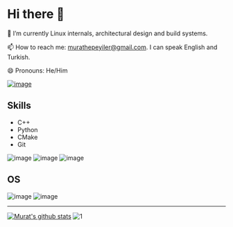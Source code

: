 # Hi there 👋


🌱 I’m currently Linux internals, architectural design and build systems.

📫 How to reach me: murathepeyiler@gmail.com. I can speak English and Turkish.

😄 Pronouns: He/Him

[![image](https://img.shields.io/badge/LinkedIn-0077B5?style=for-the-badge&logo=linkedin&logoColor=white)](https://www.linkedin.com/in/murathepeyiler/)


## Skills

* C++
* Python
* CMake
* Git

![image](https://img.shields.io/badge/C-00599C?style=for-the-badge&logo=c&logoColor=white) ![image](https://img.shields.io/badge/C%2B%2B-00599C?style=for-the-badge&logo=c%2B%2B&logoColor=white) ![image](https://img.shields.io/badge/Python-14354C?style=for-the-badge&logo=python&logoColor=white)

## OS

![image](https://img.shields.io/badge/Ubuntu-E95420?style=for-the-badge&logo=ubuntu&logoColor=white)
![image](https://img.shields.io/badge/Windows-0078D6?style=for-the-badge&logo=windows&logoColor=white)

----
[![Murat's github stats](https://github-readme-stats.vercel.app/api?username=mhepeyiler&theme=blue-green)](https://github.com/anuraghazra/github-readme-stats) ![1](https://github-readme-stats.vercel.app/api/top-langs/?username=mhepeyiler&theme=blue-green)


<!--
**mhepeyiler/mhepeyiler** is a ✨ _special_ ✨ repository because its `README.md` (this file) appears on your GitHub profile.

Here are some ideas to get you started:

- 🔭 I’m currently working on ...
- 🌱 I’m currently learning ...
- 👯 I’m looking to collaborate on ...
- 🤔 I’m looking for help with ...
- 💬 Ask me about ...
- 📫 How to reach me: ...
- 😄 Pronouns: ...
- ⚡ Fun fact: ...
-->
